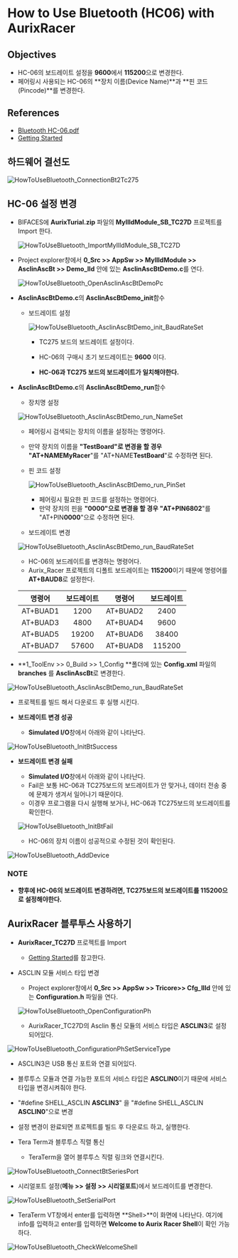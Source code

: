 # How to Use Bluetooth (HC06) with AurixRacer

## Objectives

- HC-06의 보드레이트 설정을 **9600**에서 **115200**으로 변경한다.
- 페어링시 사용되는 HC-06의 **장치 이름(Device Name)**과 **핀  코드(Pincode)**를 변경한다.

## References

- [Bluetooth HC-06.pdf](https://github.com/realsosy/AurixTutorial/blob/master/references/Bluetooth%20HC-06.pdf)
- [Getting Started](https://github.com/realsosy/AurixRacer/blob/master/docs/GettingStarted.md)

## 하드웨어 결선도

![HowToUseBluetooth_ConnectionBt2Tc275](./images/HowToUseBluetooth_ConnectionBt2Tc275.png)

## HC-06 설정 변경


- BIFACES에 **AurixTurial.zip** 파일의 **MyIlldModule_SB_TC27D** 프로젝트를 Import 한다.

    ![HowToUseBluetooth_ImportMyIlldModule_SB_TC27D](./images/HowToUseBluetooth_ImportMyIlldModule_SB_TC27D.png)



- Project explorer창에서 **0_Src >> AppSw >> MyllldModule >> AsclinAscBt >> Demo_lld** 안에 있는 **AsclinAscBtDemo.c**를 연다.

   ![HowToUseBluetooth_OpenAsclinAscBtDemoPc](./images/HowToUseBluetooth_OpenAsclinAscBtDemoPc.png)



- **AsclinAscBtDemo.c**의 **AsclinAscBtDemo_init**함수

  - 보드레이트 설정

    ![HowToUseBluetooth_AsclinAscBtDemo_init_BaudRateSet](./images/HowToUseBluetooth_AsclinAscBtDemo_init_BaudRateSet.png)

    - TC275 보드의 보드레이트 설정이다.

    - HC-06의 구매시 초기 보드레이트는 **9600** 이다.

    - **HC-06과 TC275 보드의 보드레이트가 일치해야한다.**

- **AsclinAscBtDemo.c**의 **AsclinAscBtDemo_run**함수

  - 장치명 설정

   ![HowToUseBluetooth_AsclinAscBtDemo_run_NameSet](./images/HowToUseBluetooth_AsclinAscBtDemo_run_NameSet.png)

    - 페어링시 검색되는 장치의 이름을 설정하는 명령어다.
    - 만약 장치의 이름을 **"TestBoard"**로 변경을 할 경우 "AT+NAME**MyRacer**"를 "AT+NAME**TestBoard**"로 수정하면 된다.

  - 핀 코드 설정

    ![HowToUseBluetooth_AsclinAscBtDemo_run_PinSet](images\HowToUseBluetooth_AsclinAscBtDemo_run_PinSet.png)

    - 페어링시 필요한 핀 코드를 설정하는 명령어다.
    - 만약 장치의 핀을 **"0000"**으로 변경을 할 경우 "AT+PIN**6802**"를 "AT+PIN**0000**"으로 수정하면 된다.

  - 보드레이트 변경

   ![HowToUseBluetooth_AsclinAscBtDemo_run_BaudRateSet](./images/HowToUseBluetooth_AsclinAscBtDemo_run_BaudRateSet.png)

    - HC-06의 보드레이트를 변경하는 명령어다.
    - Aurix_Racer 프로젝트의 디폴트 보드레이트는 **115200**이기 때문에 명령어를 **AT+BAUD8**로 설정한다.

  |  명령어  | 보드레이트 |  명령어  | 보드레이트 |
  | :------: | :--------: | :------: | :--------: |
  | AT+BUAD1 |    1200    | AT+BUAD2 |    2400    |
  | AT+BUAD3 |    4800    | AT+BUAD4 |    9600    |
  | AT+BUAD5 |   19200    | AT+BUAD6 |   38400    |
  | AT+BUAD7 |   57600    | AT+BUAD8 |   115200   |





- **1_ToolEnv >> 0_Build >> 1_Config **폴더에 있는 **Config.xml** 파일의 **branches** 를 **AsclinAscBt**로 변경한다.

![HowToUseBluetooth_AsclinAscBtDemo_run_BaudRateSet](./images/HowToUseBluetooth_ConfigPxmlBranchesSet2AsclinAscBt_emphasis.png)



- 프로젝트를 빌드 해서 다운로드 후 실행 시킨다.

- **보드레이트 변경 성공**

  -  **Simulated I/O**창에서 아래와 같이 나타난다.

![HowToUseBluetooth_InitBtSuccess](./images/HowToUseBluetooth_InitBtSuccess.png)

- **보드레이트 변경 실패**

  - **Simulated I/O**창에서 아래와 같이 나타난다.
  - Fail은 보통 HC-06과 TC275보드의 보드레이트가 안 맞거나, 데이터 전송 중에 문제가 생겨서 일어나기 때문이다. 
  - 이경우 프로그램을 다시 실행해 보거나, HC-06과 TC275보드의 보드레이트를 확인한다.

  ![HowToUseBluetooth_InitBtFail](./images/HowToUseBluetooth_InitBtFail.png)

  - HC-06의 장치 이름이 성공적으로 수정된 것이 확인된다.

![HowToUseBluetooth_AddDevice](./images/HowToUseBluetooth_AddDevice.png)

  ### NOTE

  - **향후에 HC-06의 보드레이트 변경하려면, TC275보드의 보드레이트를 115200으로 설정해야한다.**




## AurixRacer 블루투스 사용하기

- **AurixRacer_TC27D** 프로젝트를 Import

  - [Getting Started](https://github.com/realsosy/AurixRacer/blob/master/docs/GettingStarted.md)를 참고한다.

- ASCLIN 모듈 서비스 타입 변경

  - Project explorer창에서 **0_Src >> AppSw >> Tricore>> Cfg_Illd** 안에 있는 **Configuration.h** 파일을 연다.

  ![HowToUseBluetooth_OpenConfigurationPh](./images/HowToUseBluetooth_OpenConfigurationPh.png)

  - AurixRacer_TC27D의  Asclin 통신 모듈의 서비스 타입은 **ASCLIN3**로 설정되어있다.

![HowToUseBluetooth_ConfigurationPhSetServiceType](./images/HowToUseBluetooth_ConfigurationPhSetServiceType.png)

  - ASCLIN3은 USB 통신 포트와 연결 되어있다.

  - 블루투스 모듈과 연결 가능한 포트의 서비스 타입은 **ASCLIN0**이기 때문에 서비스 타입을 변경시켜줘야 한다.

  - "#define SHELL_ASCLIN	**ASCLIN3**" 을 "#define SHELL_ASCLIN	**ASCLIN0**"으로 변경

- 설정 변경이 완료되면 프로젝트를 빌드 후 다운로드 하고, 실행한다.



- Tera Term과 블루투스 직렬 통신

  - TeraTerm을 열어 블루투스 직렬 링크와 연결시킨다.

![HowToUseBluetooth_ConnectBtSeriesPort](./images/HowToUseBluetooth_ConnectBtSeriesPort.png)



  - 시리얼포트 설정(**메뉴 >> 설정 >> 시리얼포트**)에서 보드레이트를 변경한다.

![HowToUseBluetooth_SetSerialPort](./images/HowToUseBluetooth_SetSerialPort.png)



  - TeraTerm VT창에서 enter를 입력하면 **Shell>**이 화면에 나타난다. 여기에 info를 입력하고 enter를 입력하면 **Welcome to Aurix Racer Shell**이 확인 가능하다.

![HowToUseBluetooth_CheckWelcomeShell](./images/HowToUseBluetooth_CheckWelcomeShell.png)
